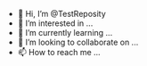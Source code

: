 - 👋 Hi, I’m @TestReposity
- 👀 I’m interested in ...
- 🌱 I’m currently learning ...
- 💞️ I’m looking to collaborate on ...
- 📫 How to reach me ...

<!---
TestReposity/TestReposity is a ✨ special ✨ repository because its `README.md` (this file) appears on your GitHub profile.
You can click the Preview link to take a look at your changes.
--->
